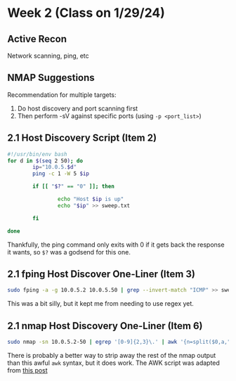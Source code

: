 # Week 2 (Class on 1/29/24)

## Active Recon
Network scanning, ping, etc

## NMAP Suggestions
Recommendation for multiple targets:
1. Do host discovery and port scanning first
2. Then perform -sV against specific ports (using `-p <port_list>`)

## 2.1 Host Discovery Script (Item 2)
```bash
#!/usr/bin/env bash
for d in $(seq 2 50); do
        ip="10.0.5.$d"
        ping -c 1 -W 5 $ip

        if [[ "$?" == "0" ]]; then

                echo "Host $ip is up"
                echo "$ip" >> sweep.txt

        fi

done
```
Thankfully, the ping command only exits with 0 if it gets back the response it wants, so `$?` was a godsend for this one.

## 2.1 fping Host Discover One-Liner (Item 3)
```bash
sudo fping -a -g 10.0.5.2 10.0.5.50 | grep --invert-match "ICMP" >> sweep2.txt
```
This was a bit silly, but it kept me from needing to use regex yet.

## 2.1 nmap Host Discovery One-Liner (Item 6)
```bash
sudo nmap -sn 10.0.5.2-50 | egrep '[0-9]{2,3}\.' | awk '{n=split($0,a," "); print a[n]}' >> sweep3.txt
```
There is probably a better way to strip away the rest of the nmap output than this awful `awk` syntax, but it does work.
The AWK script was adapted from [this post](https://stackoverflow.com/a/39703302)